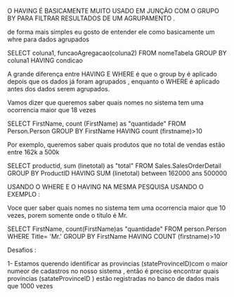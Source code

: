 O HAVING É BASICAMENTE MUITO USADO EM JUNÇÃO COM O GRUPO BY PARA FILTRAR RESULTADOS DE UM AGRUPAMENTO . 

de forma mais simples eu gosto de entender ele como basicamente um whre para dados agrupados 

SELECT coluna1, funcaoAgregacao(coluna2)
FROM nomeTabela
GROUP BY coluna1
HAVING condicao

A grande diferença entre HAVING E WHERE é que o group by é aplicado depois que os dados já foram agrupados , enquanto o WHERE é aplicado antes dos dados serem agrupados. 

Vamos dizer que queremos saber quais nomes no sistema tem uma ocorrencia maior que 18 vezes 

SELECT FirstName, count (FirstName) as "quantidade" 
FROM Person.Person 
GROUP BY FirstName
HAVING count (firstname)>10 

Por exemplo, queremos saber quais produtos que no total de vendas estão entre 162k a 500k

SELECT productid, sum (linetotal) as "total"
FROM Sales.SalesOrderDetail
GROUP BY ProductID
HAVING SUM (linetotal) between 162000 ans 500000


USANDO O WHERE E O HAVING NA MESMA PESQUISA USANDO O EXEMPLO  : 

Voce quer saber quais nomes no sistema tem uma ocorrencia maior que 10 vezes, porem somente onde o título é Mr. 

SELECT FirstName, count(FirstName)as "quantidade"
FROM person.Person
WHERE Title= 'Mr.'
GROUP BY FirstName
HAVING COUNT (firstname)>10 

Desafios : 

1- Estamos querendo identificar as provincias (stateProvinceID)com o maior numeor de cadastros no nosso sistema , então é preciso encontrar quais províncias (satateProvinceID )
estão registradas no banco de dados mais que 1000 vezes 









